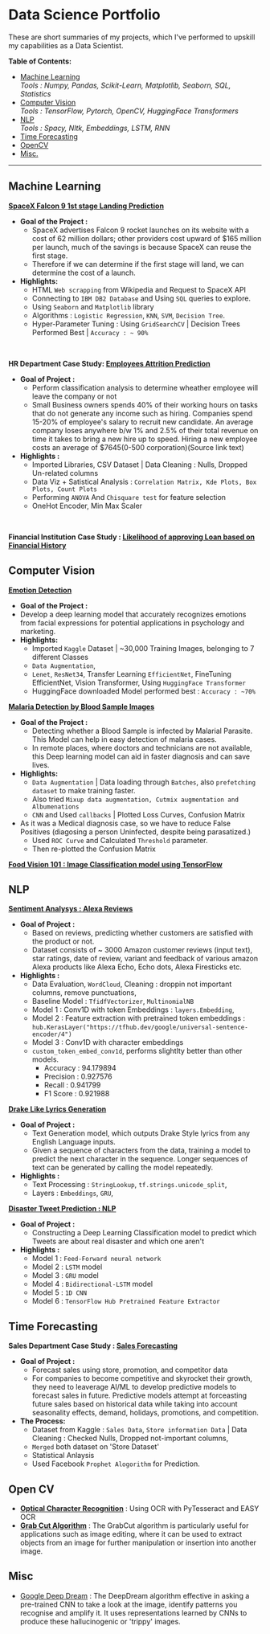 # Data Science Portfolio
These are short summaries of my projects, which I've performed to upskill my capabilities as a Data Scientist.<br>

**Table of Contents:**
- [Machine Learning](#machine-learning)<br>
*Tools : Numpy, Pandas, Scikit-Learn, Matplotlib, Seaborn, SQL, Statistics*
- [Computer Vision](#cv)<br>
*Tools : TensorFlow, Pytorch, OpenCV, HuggingFace Transformers*
- [NLP](#nlp)<br>
*Tools : Spacy, Nltk, Embeddings, LSTM, RNN*
- [Time Forecasting](#ts)
- [OpenCV](#ocv)
- [Misc.](#misc)

*****

## Machine Learning <a name="machine-learning"></a>
**[SpaceX Falcon 9 1st stage Landing Prediction](https://github.com/ayushs0911/IBM-Capstone-Project)** <a name="space"></a>
- **Goal of the Project :**
  - SpaceX advertises Falcon 9 rocket launches on its website with a cost of 62 million dollars; other providers cost upward of $165 million per launch, much of the savings is because SpaceX can reuse the first stage. 
  - Therefore if we can determine if the first stage will land, we can determine the cost of a launch. 
- **Highlights:** 
  - HTML `Web scrapping` from Wikipedia and Request to SpaceX API
  - Connecting to `IBM DB2 Database` and Using `SQL` queries to explore. 
  - Using `Seaborn` and `Matplotlib` library 
  - Algorithms : `Logistic Regression`, `KNN`, `SVM`, `Decision Tree`. 
  - Hyper-Parameter Tuning : Using `GridSearchCV`  | Decision Trees Performed Best | `Accuracy : ~ 90%`
<br>

**HR Department Case Study: [Employees Attrition Prediction](https://github.com/ayushs0911/Projects/blob/main/HR%20Department:%20Attrition%20Prediction.ipynb)** <a name="employee"></a>
- **Goal of Project :**
  - Perform classification analysis to determine wheather employee will leave the company or not
  - Small Business owners spends 40% of their working hours on tasks that do not generate any income such as hiring. Companies spend 15-20% of employee's salary to recruit new candidate. An average company loses anywhere b/w 1% and 2.5% of their total revenue on time it takes to bring a new hire up to speed. Hiring a new employee costs an average of $7645(0-500 corporation)(Source link text)
- **Highlights :**
  - Imported Libraries, CSV Dataset | Data Cleaning : Nulls, Dropped Un-related columns
  - Data Viz + Satistical Analysis : `Correlation Matrix, Kde Plots, Box Plots, Count Plots` 
  - Performing `ANOVA` And `Chisquare test` for feature selection 
  - OneHot Encoder, Min Max Scaler 
<br>

**Financial Institution Case Study : [Likelihood of approving Loan based on Financial History](https://github.com/ayushs0911/Projects/blob/main/Likelihood_of_approving_a_Loan.ipynb)**

## Computer Vision <a name="cv"></a>
**[Emotion Detection](https://github.com/ayushs0911/Projects/tree/main/Emotions%20Detection)**
-  **Goal of the Project :**
  -  Develop a deep learning model that accurately recognizes emotions from facial expressions for potential applications in psychology and marketing.
- **Highlights:**
  - Imported `Kaggle` Dataset | ~30,000 Training Images, belonging to 7 different Classes
  - `Data Augmentation`, 
  - `Lenet`, `ResNet34`, Transfer Learning `EfficientNet`, FineTuning EfficientNet, Vision Transformer, Using `HuggingFace Transformer`
  - HuggingFace downloaded Model performed best : `Accuracy : ~70%`

**[Malaria Detection by Blood Sample Images](https://github.com/ayushs0911/Projects/blob/main/Malaria__detection.ipynb)**<a name="malaria"></a>
- **Goal of the Project :** 
  - Detecting whether a Blood Sample is infected by Malarial Parasite. This Model can help in easy detection of malaria cases. 
  - In remote places, where doctors and technicians are not available, this Deep learning model can aid in faster diagnosis and can save lives.
- **Highlights:**
  - `Data Augmentation` | Data loading through `Batches`, also `prefetching dataset` to make training faster.
  - Also tried `Mixup data augmentation, Cutmix augmentation and Albumenations`  
  - `CNN` and Used `callbacks`  | Plotted Loss Curves, Confusion Matrix
- As it was a Medical diagnosis case, so we have to reduce False Positives (diagosing a person Uninfected, despite being parasatized.)
  - Used `ROC Curve` and Calculated `Threshold` parameter.
  - Then re-plotted the Confusion Matrix


**[Food Vision 101 : Image Classification model using TensorFlow](https://github.com/ayushs0911/Projects/blob/main/Food_Vision_Image_Classificaton_TensorFlow.ipynb)**<a name="food"></a>


## NLP <a name="nlp"></a>

**[Sentiment Analysys : Alexa Reviews](https://github.com/ayushs0911/Projects/blob/main/Sentiment_Analysis_Amazon_Alexa.ipynb)**<br>
- **Goal of Project :** 
  - Based on reviews, predicting whether customers are satisfied with the product or not.
  - Dataset consists of  ~ 3000 Amazon customer reviews (input text), star ratings, date of review, variant and feedback of various amazon Alexa products like Alexa Echo, Echo dots, Alexa Firesticks etc.
- **Highlights :**
  - Data Evaluation, `WordCloud`, Cleaning : droppin not important columns, remove punctuations, 
  - Baseline Model : `TfidfVectorizer`, `MultinomialNB`
  - Model 1 : Conv1D with token Embeddings : `layers.Embedding`, 
  - Model 2 : Feature extraction with pretrained token embeddings : `hub.KerasLayer("https://tfhub.dev/google/universal-sentence-encoder/4")`
  - Model 3 : Conv1D with character embeddings
  - `custom_token_embed_conv1d`, performs slightlty better than other models.
    - Accuracy : 94.179894	
    - Precision : 0.927576	
    - Recall : 0.941799	
    - F1 Score : 0.921988   


**[Drake Like Lyrics Generation](https://github.com/ayushs0911/Projects/blob/main/NLP/Drake_Lyrics_Generator.ipynb)**<br>
- **Goal of Project :** 
  - Text Generation model, which outputs Drake Style lyrics from any English Language inputs.
  - Given a sequence of characters from the data, training a model to predict the next character in the sequence. Longer sequences of text can be generated by calling the model repeatedly.
- **Highlights :**
  - Text Processing : `StringLookup`, `tf.strings.unicode_split`, 
  - Layers : `Embeddings`, `GRU`, 

**[Disaster Tweet Prediction : NLP](https://github.com/ayushs0911/Projects/blob/main/Disaster_tweets_Predictor.ipynb)**<br>
- **Goal of Project :**
  - Constructing a Deep Learning Classification model to predict which Tweets are about real disaster and which one aren't
- **Highlights :**
  - Model 1 : `Feed-Forward neural network`
  - Model 2 : `LSTM` model
  - Model 3 : `GRU` model
  - Model 4 : `Bidirectional-LSTM` model
  - Model 5 : `1D CNN`
  - Model 6 : `TensorFlow Hub Pretrained Feature Extractor`

## Time Forecasting <a name="ts"></a>
**Sales Department Case Study : [Sales Forecasting](https://github.com/ayushs0911/Projects/blob/main/Sales_Forecast_using_Facebook_Prophet.ipynb)**
- **Goal of Project :** 
  - Forecast sales using store, promotion, and competitor data
  - For companies to become competitive and skyrocket their growth, they need to leaverage AI/ML to develop predictive models to forecast sales in future. Predictive models attempt at forceasting future sales based on historical data while taking into account seasonality effects, demand, holidays, promotions, and competition.
- **The Process:**
  - Dataset from Kaggle : `Sales Data`, `Store information Data` | Data Cleaning : Checked Nulls, Dropped not-important columns,
  - `Merged` both dataset on 'Store Dataset'
  - Statistical Anlaysis 
  - Used Facebook `Prophet Alogorithm` for Prediction. 

## Open CV <a name="ocv"></a>
- **[Optical Character Recognition](https://github.com/ayushs0911/OpenCV/blob/main/OCR_.ipynb)** : Using OCR with PyTesseract and EASY OCR
- **[Grab Cut Algorithm](https://github.com/ayushs0911/OpenCV/blob/main/GrabCut_Algorithm.ipynb)** : The GrabCut algorithm is particularly useful for applications such as image editing, where it can be used to extract objects from an image for further manipulation or insertion into another image.

## Misc <a name="misc"></a>
- [Google Deep Dream](https://github.com/ayushs0911/DeepDream) : The DeepDream algorithm effective in asking a pre-trained CNN to take a look at the image, identify patterns you recognise and amplify it. It uses representations learned by CNNs to produce these hallucinogenic or 'trippy' images.

